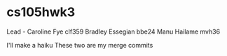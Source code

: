 # cs105hwk3

Lead - Caroline Fye clf359
Bradley Essegian bbe24
Manu Hailame mvh36

I'll make a haiku
These two are my merge commits
